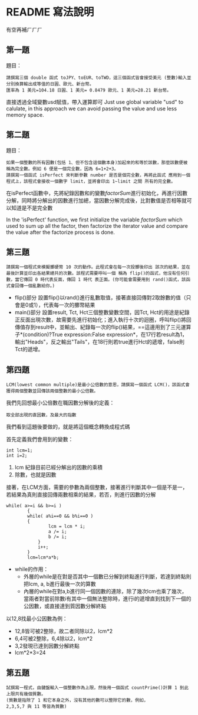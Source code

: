 # README 寫法說明
有空再補ㄏㄏㄏ
## 第一題
題目：
```
請撰寫三個 double 函式 toJPY、toEUR、toTWD，這三個函式皆會接受美元 (整數)輸入並分別換算輸出成等值的日圓、歐元、新台幣。
匯率為 1 美元=104.18 日圓、1 美元= 0.8479 歐元、1 美元=28.21 新台幣。
```

直接透過全域變數usd賦值，帶入運算即可
Just use global variable "usd" to calulate, in this approach we can avoid passing the value and use less memory space.

## 第二題
題目：
```
如果一個整數的所有因數(包括 1、但不包含這個數本身)加起來的和等於該數，那麼該數便被稱為完全數。例如 6 便是一個完全數，因為 6=1+2+3。
請撰寫一個函式 isPerfect 來判斷參數 number 是否是個完全數，再將此函式 應用到一個程式上，該程式會接收一個數字 limit，並將會印出 1~limit 之間 所有的完全數。
```
在isPerfect函數中，先將紀錄因數和的變數*factorSum*進行初始化，再進行因數分解，同時將分解出的因數進行加總，當因數分解完成後，比對數值是否相等就可以知道是不是完全數

In the 'isPerfect' function, we first initialize the variable  *factorSum* which used to sum up all the factor, then factorize the  iterator value and compare the value after the factorize process is done.

## 第三題
```
請撰寫一個程式來模擬擲硬幣 10 次的動作。此程式會在每一次投擲後印出 該次的結果，並在最後計算並印出各結果總共的次數。該程式需要呼叫一個 稱為 flip()的函式，他沒有任何引數，當它傳回 0 時代表反面，傳回 1 時代 表正面。(你可能會需要用到 rand()函式，該函式會回傳一個亂數給你。)
```
* flip()部分
設置flip()以rand()進行亂數取值，接著直接回傳對2取餘數的值（只會是0或1），代表每一次的擲幣結果
* main()部分
設置result, Tct, Hct三個整數變數空間，因Tct, Hct的用途是紀錄正反面出現次數，故需要先進行初始化；進入執行十次的迴圈，呼叫flip()將回傳值存到result中，並輸出、紀錄每一次的flip()結果，==這邊用到了三元運算子*(condition)?True expression:False expression*，在17行若result為1，輸出"Heads"，反之輸出"Tails"，在18行則若true進行Hct的遞增，false則Tct的遞增。
## 第四題
```
LCM(lowest common multiple)是最小公倍數的意思，請撰寫一個函式 LCM()，該函式會獲得兩個整數並回傳該兩個整數的最小公倍數。
```
我們先回想最小公倍數在職因數分解後的定義：
```
取全部出現的直因數，及最大的指數
```
我們看到這題後要做的，就是將這個概念轉換成程式碼

首先定義我們會用到的變數：
```c=
int lcm=1;
int i=2;
```
1. lcm  紀錄目前已經分解出的因數的乘積
2. 除數，也就是因數

接著，在LCM方面，需要的參數為兩個整數，接著進行判斷其中一個是不是一，若結果為真則直接回傳兩數相乘的結果，若否，則進行因數的分解
```c=
while( a>=i && b>=i )
        {
        while( a%i==0 && b%i==0 )
        {
                lcm = lcm * i;
                a /= i;
                b /= i;
            }
            i++;
        }
        lcm=lcm*a*b;
```
- while的作用：
    - 外層的while是在對是否其中一個數已分解到終點進行判斷，若達到終點則把lcm, a, b進行最後一次的算數
    - 內層的while在對a,b進行同一個因數的連除，除了幾次lcm也乘了幾次，當兩者對當前除數i有其中一個無法整除時，進行i的遞增直到找到下一個的公因數，或直接達到質因數分解終點

以12,8找最小公因數為例：
- 12,8皆可被2整除，故二者同除以2，lcm*2
- 6,4可被2整除，6,4除以2，lcm*2
- 3,2發現已達到因數分解終點
- lcm\*2\*3=24

## 第五題
```
試撰寫一程式，由鍵盤輸入一個整數作為上限，然後用一個函式 countPrime()計算 1 到此上限共有幾個質數。
(質數是指除了 1 和它本身之外，沒有其他的數可以整除它的數，例如，
2,3,5,7 與 11 等皆為質數)
```
